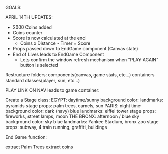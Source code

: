 GOALS:

APRIL 14TH UPDATES:
* 2000 Coins added
* Coins counter
* Score is now calculated at the end
    - Coins x Distance - Timer = Score
* Props passed down to EndGame component (Canvas state)
* End of Lives leads to EndGame Component
    - Lets confirm the window refresh mechanism when "PLAY AGAIN" button is selected


Restructure folders:
  components(canvas, game stats, etc...)
  containers
  standard classes(player, sun, etc...)

PLAY LINK ON NAV leads to game container:



Create a Stage class:
  EGYPT:
    daytime/sunny
    background color:
    landmarks: pyramids
    stage props: palm trees, camels, sun
  PARIS:
    night time
    background color: dark (navy) blue
    landmarks: eiffel tower
    stage props: fireworks, street lamps, moon
  THE BRONX:
    afternoon / blue sky
    background color: sky blue
    landmarks: Yankee Stadium, bronx zoo
    stage props: subway, 4 train running, graffiti, buildings


End Game function:



extract Palm Trees
extract coins

